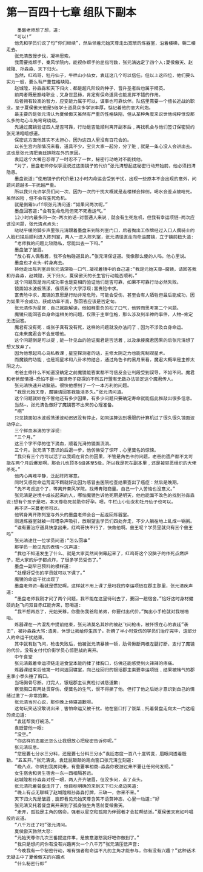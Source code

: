 # 第一百四十七章 组队下副本
        墨磐老师想了想，道:
       “可以!”
       他先和学员们说了句“你们继续”，然后领着元始天尊走出宽敞的炼器室，沿着楼梯，朝二楼走去。
       张元清放慢步伐，凝神思索。
       我需要找帮手，秦风学院内，能视作帮手的屈指可数，张元清选定了四个人:夏侯傲天、赵城隍、孙淼淼、天下归火。
       当然，红鸡哥，牡丹仙子，牛栏山小仙女，袁廷这几个可以信任。但以上这四位，他们要么实力一般，要么有严重性格缺陷。
       赵城隍，孙淼淼和天下归火﹑都是超凡阶段的种子，晋升圣者后也属于精英。
       前两者既是巅峰职业﹑又身世显赫，肯定有保命道具也能发挥不错的作用。
       后者拥有较高的智力，应变能力属于可以，谋事也可靠伙伴。队伍里需要一个擅长近战的职业。至于夏侯傲天他是5级学士道具众多学识丰厚，惦记着他的意大利炮。
       最主要的是张元清认为夏侯傲天虽然有严重的性格缺陷，但从某种角度来说世他纯粹惇没那么多的勾心斗角弯弯绕绕。
       先通过魔镜验证四人是否可靠，行动是否能顺利离开副本后﹐再找机会与他们签订保密契约张元清暗暗想道。
       保密这方面他其实不太担心，因为这四人里没有百花会的。
       以长生宫内部情况来看，道具不少，宝贝大家一起分，分了赃﹐就是一条心没人会讲出去。这也是张元清把袁廷排除在外的原因。
       袁廷这个大嘴巴忍得了一时忍不了一世，秘密行动绝对不能找他。
       “对了，墨盘老师你似乎没说过这面镜子的代价”张元清想起这秘密行动开始前，他必须扫清隐患。
       墨盘说道:“使用镜子的代价是12小时内命运会受到干扰，出现一些原本不会出现的意外，问题问题越多―干扰越严重。
       所以我只允许学员们问一次、因为一次的干扰大概就是走楼梯会摔倒，喝水会差点被呛死。虽然凶险﹐但不会有生死危机。
       就是倒霉buff呗张元清问道:“如果问两次呢。”
       墨盘回答道:“会有生命危险但死不死看运气。”
       12小时内最多问一次―两次的话―对普通人来说﹐就会有生死危机，但我有幸运项链―两次应该没问题，张元清点点头:
       哒哒平缓的脚步声里张元清跟着墨盘来到陈列室门口，后者掏出工作牌经过入口人偶骑士的人脸扫描后顺利进入陈列室，两人一进入陈列室，张元清径直走向命运魔镜，立于镜前扭头道:
       “老师我的问题比较隐私，您能出去一下吗。”
       墨盘皱了皱眉。
       “放心有人偶看着，我不会触碰道具的。”张元清保证道。我像那么傻的人吗。他心里说。
       墨盘也才点头―转身离去。
       待他走出陈列室后张元清深吸一口气.凝视着镜中的自己道:“我是元始天尊—魔镜，请回答我和孙淼淼，赵城隍，天下归火，夏侯傲天的长生官行动能否顺利。”
       这个问题既是询问成功率也是变相的验证他们是否可靠，如果不可靠行动必然失败。
       镜面如水波般荡漾，俄项五个大字浮现:富贵险中求。
       富贵险中求，魔镜的意思是行动非常危险，可能会受伤，甚至会有人牺牲但最后能成功，因为如果不会成功，获成功率不高，那回答应该是否定句。
       张元清作为星官﹑自己就能解读，他如释重负的松了口气，他转而思考第二个问题。
       魔镜只能回答自身命运相关的问题，仅限于主宰位格，那么涉及到半神的事件，人物―肯定无法回答。
       魔君有没有死﹑或张子真有没有死，这样的问题就没办法问了﹑因为不涉及自身命运。
       在未来魔君会不会反噬他。
       这个问题倒是可以提﹐能一针见血的验证魔君是否活着﹐以及承接魔君因果的后张元清想了想又放弃了。
       因为他想起鸡心岛私教课﹐星空探测者的话，主修太阴之力也能克制观星术。
       而魔镜的功能﹐也是观星术和八卦术的结合，通过角色卡的黑月来看，魔君大概率是主修太阴之力。
       老爸主修什么不知道没确定之前魔镜能答案都不可信反会让判段受到误导，不如不问。魔君和老爸部情报—恐怕不是一面镜奇子窥探的不然五行盟有无数办法锁定这个魔君传人。
       张元清快速开动脑筋。很快他想到了一个一本万利的问题。
       “我是元始天尊，魔镜请回答我能活多久。”张元清问道。
       这个问题就妙在不管他还有多少因果，有多少问题只要确定寿命就能借此推敲出很多信息。
       当然―，张元清色做好了魔镜答不出来的心理准备。
       “啊”
       只见镜面如水波般荡漾波动迟迟没有停止，如同运算达到极限的计算机过了很久很久镜面波动停止。
       三个鲜血淋漓的字浮现:
       “三个月。”
       这三个字不停的往下滴血，顺着光滑的镜面流淌。
       三个月。张元清下意识的后退一步，他仿佛受了惊吓﹑心里莫名的惊悚。
       “我只有三个月可以活了以我现在背负的因果，不管是角色卡的问题，老爸的遗产都不太可能在两个月后爆发啊，那会儿也顶多6级甚至5级，所以我是死在副本里﹐还是被邪恶组织的大佬杀死。”
       他内心再难平静，泛起阵阵寒意。
       同时又感觉命运荒诞不羁就好比因为感冒去医院检查结果查出了癌症︰然后是晚期。
       “先不考虑这个了，等离开奏风学院。找傅青阳商量。自己一个人苦恼也没意义。”
       张元清是逆境中成长起来的人，哪怕魔镜告诉他死期是明天，他也能面不改色的找到孙淼淼说:想有个孩子是吧，本天尊临死前助你好孕。嗯，牛栏山小仙女和牡丹仙子也可以。
       再不济―宋蔓老师可以。
       他转身离开陈列室与外头的墨盘老师会合一起返回炼器室。
       刚进炼器室就被一阵嘈杂声吸引，放眼望去学员们四处奔走，不少人躺在地上乱成一锅粥。
       “谁有要治疗道具快拿出来，红鸡哥快不行了，快救他啊。兽王呢？学员里就只有三个兽王吗”
       张元清逮住一位学员问道:“怎么回事”
       那学员一脸见鬼的表情～沉声道:
       “我也不知道发生了什么、就是大家突然间倒霉起来了，红鸡哥这个没脑子的作死点燃炉子，把大家的炉子都点炸，了很多学员受伤了。”
       墨盘一副早已预料的模样道:
       “处理好受伤的学员就可以下课了。”
       魔镜的命运干扰出现了
       墨盘老师资—看就是惯犯啊，这样就不用上课了是吗我的幸运项链在郡主那里，张元清疾声道:
       “墨盘老师我刚才问了两个问题，我不能在这里待利去了，要回一趟宿舍。”恰好这时身材健硕的赵飞问双目赤红能奔来，怒喝道:
       “我不想再忍了，元始天尊，你重伤我爸和弟弟，你要付出代价。”掏出小手枪就对我啪啪啪。
       炼器课在一片混乱中提前结束，张元清莫名其妙的被赵飞问枪击，被怀恨在心的袁廷”袭击”，被孙淼淼大骂:渣男，休想让我给你生孩子。折腾了半小时受伤的学员们治疗完毕，这部分人的命运干扰结束。
       其中就有赵飞问，枪击失败后，他被张元清暴揍一顿，肋骨揪断两根左腿打断，支付了魔镜的代价。没有支付代价街学员心惊胆战的离开。
       中午食堂
       张元清戴着幸运项链走进食堂本能的揉了揉胸口，仿佛还能感受到火辣辣的疼痛。
       炼器课结束后他第一时间返回寝室，向己经回归的银瑶郡主索要幸运项链﹑结果被赌气的郡主拿小拳头捶了胸口。
       当场胸骨尽断。打完人，银瑶郡主认真检讨诚恳道歉:
       察觉胸口有两处贯穿伤，便莫名的生气，恨不得撕了他。但打了他之后她才意识到自己的情绪过激了～非常抱歉。
       张元清当时心说，那你晚上侍寝道歉呗。
       这句玩笑话没敢说出来﹐害怕命运又被干扰。他在窗口打了饭菜﹑托着餐盘走向太一门这组的桌边道:
       “袁廷帮我打碗汤。”
       袁廷瞥他一眼:
       “没空。”
       “你这样的态度还怎么让我很放心把秘密告诉你呢。”
       张元清叹息。
       “您是要七分水三分料，还是要七分料三分水”袁廷态度一百八十度转变，眉眼间透着殷勤。“五五开。”张元清说。袁廷屁颠颠的跑向窗口张元清立刻道:
       “晚八点，你俩到我房间来，有重要事相商―淼淼你夜游过来不要让任何何发现。”
       女生宿舍和男生宿舍一东一西相隔甚远。
       赵城隍和孙淼淼对视一眼，两人齐齐皱眉，但没多问，点了点头。
       张元清托着餐盘走开了，他目标明确的来到天下归火桌边笑道:
       “晚上有点无聊喊了赵城隍和孙淼淼打牌，三缺一，你来不来。”
       天下归火先是皱眉﹐旋即看见元始天尊含笑不语赘神态，心里一动道:“好
       张元清又托着餐盘离开来到了孤身独坐角落前夏候傲天。
       “走开，孤独是主角的宿命，强者以星空和孤寂为伴弱者才会拉帮结派。”夏侯傲天宛如吟唱般的说道。
       “八千万还了吗”张元清问。
       夏侯傲天勃然大怒:
       “元始天尊你几次三番提这件事，是故意激怒我好吧你做到了。”
       “我只是想问问你有没有兴趣再欠一个八千万”张元清压低声音:
       “今晚我有一个秘密行动，唯有强者和命运不凡的主角才能参与，你有没有兴趣？”这种话术无疑击中了夏侯傲天的兴趣点
       “什么秘密行即”